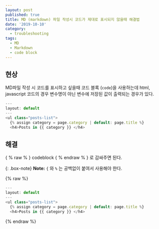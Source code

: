 ```yaml
---
layout: post
published: true
title: MD (markdown) 파일 작성시 코드가 제대로 표시되지 않을때 해결법
date: '2019-10-10'
category:
  - troubleshooting
tags:
  - MD
  - Markdown
  - code block
---
```

## 현상

MD파일 작성 시 코드를 표시하고 싶을때 코드 블록 (``` code ```)을 사용하는데 html, javascript 코드의 경우 변수명이 아닌 변수에 저장된 값이 출력되는 경우가 있다.

```javascript
---
layout: default
---
<ul class="posts-list">  
  {% assign category = page.category | default: page.title %}
  <h4>Posts in {{ category }} </h4>
```  

## 해결

{ % raw % } codeblock { % endraw % } 로 감싸주면 된다.

{: .box-note}
**Note:** `{` 와 `%` 는 공백없이 붙여서 사용해야 한다.

{% raw %}
```javascript
---
layout: default
---
<ul class="posts-list">  
  {% assign category = page.category | default: page.title %}
  <h4>Posts in {{ category }} </h4>
```
{% endraw %}

